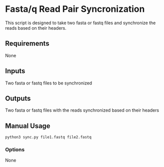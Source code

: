 # Fasta/q Read Pair Syncronization

This script is designed to take two fasta or fastq files and synchronize the reads based on their headers.

## Requirements

None

## Inputs

Two fasta or fastq files to be synchronized

## Outputs

Two fasta or fastq files with the reads synchronized based on their headers

## Manual Usage

`python3 sync.py file1.fastq file2.fastq`

### Options

None
